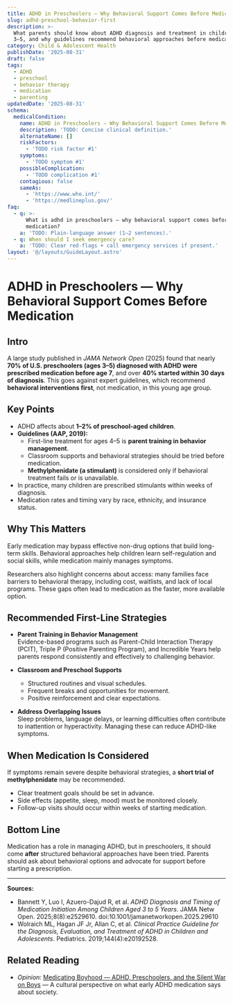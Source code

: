 ```yaml
---
title: ADHD in Preschoolers — Why Behavioral Support Comes Before Medication
slug: adhd-preschool-behavior-first
description: >-
  What parents should know about ADHD diagnosis and treatment in children aged
  3–5, and why guidelines recommend behavioral approaches before medication.
category: Child & Adolescent Health
publishDate: '2025-08-31'
draft: false
tags:
  - ADHD
  - preschool
  - behavior therapy
  - medication
  - parenting
updatedDate: '2025-08-31'
schema:
  medicalCondition:
    name: ADHD in Preschoolers — Why Behavioral Support Comes Before Medication
    description: 'TODO: Concise clinical definition.'
    alternateName: []
    riskFactors:
      - 'TODO risk factor #1'
    symptoms:
      - 'TODO symptom #1'
    possibleComplication:
      - 'TODO complication #1'
    contagious: false
    sameAs:
      - 'https://www.who.int/'
      - 'https://medlineplus.gov/'
faq:
  - q: >-
      What is adhd in preschoolers — why behavioral support comes before
      medication?
    a: 'TODO: Plain-language answer (1–2 sentences).'
  - q: When should I seek emergency care?
    a: 'TODO: Clear red-flags + call emergency services if present.'
layout: '@/layouts/GuideLayout.astro'
---
```

# ADHD in Preschoolers — Why Behavioral Support Comes Before Medication

## Intro
A large study published in *JAMA Network Open* (2025) found that nearly **70% of U.S. preschoolers (ages 3–5) diagnosed with ADHD were prescribed medication before age 7**, and over **40% started within 30 days of diagnosis**. This goes against expert guidelines, which recommend **behavioral interventions first**, not medication, in this young age group.

## Key Points
- ADHD affects about **1–2% of preschool-aged children**.  
- **Guidelines (AAP, 2019):**  
  - First-line treatment for ages 4–5 is **parent training in behavior management**.  
  - Classroom supports and behavioral strategies should be tried before medication.  
  - **Methylphenidate (a stimulant)** is considered only if behavioral treatment fails or is unavailable.  
- In practice, many children are prescribed stimulants within weeks of diagnosis.  
- Medication rates and timing vary by race, ethnicity, and insurance status.  

## Why This Matters
Early medication may bypass effective non-drug options that build long-term skills. Behavioral approaches help children learn self-regulation and social skills, while medication mainly manages symptoms.  

Researchers also highlight concerns about access: many families face barriers to behavioral therapy, including cost, waitlists, and lack of local programs. These gaps often lead to medication as the faster, more available option.

## Recommended First-Line Strategies
- **Parent Training in Behavior Management**  
  Evidence-based programs such as Parent-Child Interaction Therapy (PCIT), Triple P (Positive Parenting Program), and Incredible Years help parents respond consistently and effectively to challenging behavior.  

- **Classroom and Preschool Supports**  
  - Structured routines and visual schedules.  
  - Frequent breaks and opportunities for movement.  
  - Positive reinforcement and clear expectations.  

- **Address Overlapping Issues**  
  Sleep problems, language delays, or learning difficulties often contribute to inattention or hyperactivity. Managing these can reduce ADHD-like symptoms.  

## When Medication Is Considered
If symptoms remain severe despite behavioral strategies, a **short trial of methylphenidate** may be recommended.  
- Clear treatment goals should be set in advance.  
- Side effects (appetite, sleep, mood) must be monitored closely.  
- Follow-up visits should occur within weeks of starting medication.  

## Bottom Line
Medication has a role in managing ADHD, but in preschoolers, it should come **after** structured behavioral approaches have been tried. Parents should ask about behavioral options and advocate for support before starting a prescription.

---

**Sources:**  
- Bannett Y, Luo I, Azuero-Dajud R, et al. *ADHD Diagnosis and Timing of Medication Initiation Among Children Aged 3 to 5 Years*. JAMA Netw Open. 2025;8(8):e2529610. doi:10.1001/jamanetworkopen.2025.29610  
- Wolraich ML, Hagan JF Jr, Allan C, et al. *Clinical Practice Guideline for the Diagnosis, Evaluation, and Treatment of ADHD in Children and Adolescents*. Pediatrics. 2019;144(4):e20192528.  

## Related Reading
- *Opinion:* [Medicating Boyhood — ADHD, Preschoolers, and the Silent War on Boys](https://medium.com/@WaveChecker) — A cultural perspective on what early ADHD medication says about society.

